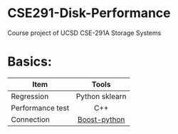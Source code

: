 # CSE291-Disk-Performance
Course project of UCSD CSE-291A Storage Systems

# Basics:
| Item  | Tools |
| ----- |:-----:|
|Regression| Python sklearn |
|Performance test| C++ |
|Connection| [Boost-python](http://www.boost.org/doc/libs/1_49_0/libs/python/doc/tutorial/doc/html/index.html)|

